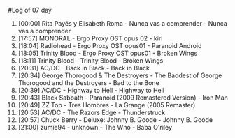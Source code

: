 #Log of 07 day

1. [00:00] Rita Payés y Elisabeth Roma - Nunca vas a comprender - Nunca vas a comprender
1. [17:57] MONORAL - Ergo Proxy OST opus 02 - kiri
1. [18:04] Radiohead - Ergo Proxy OST opus01 - Paranoid Android
1. [18:05] Trinity Blood - Ergo Proxy OST opus01 - Broken Wings
1. [18:11] Trinity Blood - Trinity Blood - Broken Wings
1. [20:31] AC/DC - Back in Black - Back in Black
1. [20:34] George Thorogood & The Destroyers - The Baddest of George Thorogood and the Destroyers - Bad to the Bone
1. [20:39] AC/DC - Highway to Hell - Highway to Hell
1. [20:43] Black Sabbath - Paranoid (2009 Remastered Version) - Iron Man
1. [20:49] ZZ Top - Tres Hombres - La Grange (2005 Remaster)
1. [20:53] AC/DC - The Razors Edge - Thunderstruck
1. [20:57] Chuck Berry - Deluxe: Johnny B. Goode - Johnny B. Goode
1. [21:00] zumie94 - unknown - The Who - Baba O'riley
